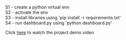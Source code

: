 S1 - create a python virtual env<br />
S2 - activate the env<br />
S3 - install libraries using 'pip install -r requirements.txt'<br />
S4 - run dashboard.py using 'python dashboard.py'<br />

Click [here](./demo/DemoDayVideo.mp4) to watch the project demo video
